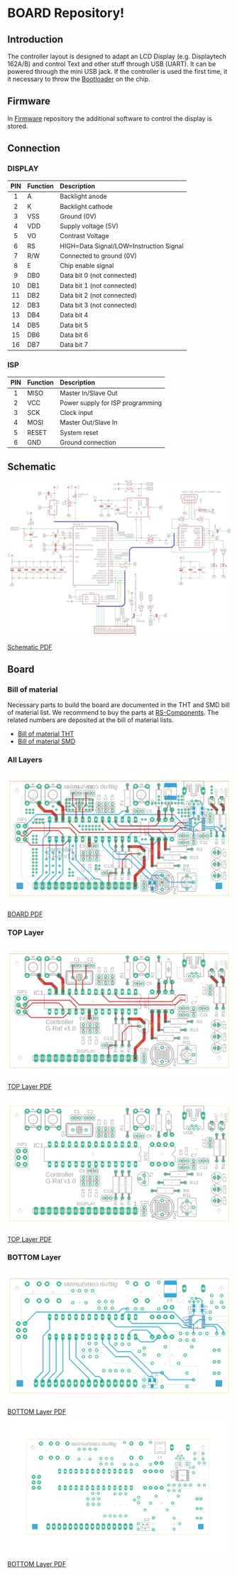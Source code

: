 # BOARD Repository!

## Introduction

The controller layout is designed to adapt an LCD Display (e.g. Displaytech 162A/B) and control Text and other stuff through USB (UART). It can be powered through the mini USB jack. If the controller is used the first time, it it necessary to throw the [Bootloader](./Firmware/firmware.md) on the chip.

## Firmware

In [Firmware](./Firmware/firmware.md) repository the additional software to control the display is stored.

## Connection

### DISPLAY

| PIN | Function | Description                              |
|:---:|:---------|:-----------------------------------------|
| 1   | A        | Backlight anode                          |
| 2   | K        | Backlight cathode                        |
| 3   | VSS      | Ground (0V)                              |
| 4   | VDD      | Supply voltage (5V)                      |
| 5   | VO       | Contrast Voltage                         |
| 6   | RS       | HIGH=Data Signal/LOW=Instruction Signal  | 
| 7   | R/W      | Connected to ground (0V)                 |
| 8   | E        | Chip enable signal                       |
| 9   | DB0      | Data bit 0 (not connected)               |
| 10  | DB1      | Data bit 1 (not connected)               |
| 11  | DB2      | Data bit 2 (not connected)               |
| 12  | DB3      | Data bit 3 (not connected)               |
| 13  | DB4      | Data bit 4                               |
| 14  | DB5      | Data bit 5                               |
| 15  | DB6      | Data bit 6                               |
| 16  | DB7      | Data bit 7                               |

### ISP

| PIN | Function | Description                              |
|:---:|:---------|:-----------------------------------------|
| 1   | MISO     | Master In/Slave Out                      |
| 2   | VCC      | Power supply for ISP programming         |
| 3   | SCK      | Clock input                              |
| 4   | MOSI     | Master Out/Slave In                      |
| 5   | RESET    | System reset                             |
| 6   | GND      | Ground connection                        |

## Schematic

![Schematic Description](https://raw.githubusercontent.com/sunriax/board/master/controller/doc/board_schematic.png "Schematic Description")

[Schematic PDF](https://raw.githubusercontent.com/sunriax/board/master/controller/doc/board_schematic.pdf)

## Board

### Bill of material

Necessary parts to build the board are documented in the THT and SMD bill of material list. We recommend to buy the parts at [RS-Components](https://at.rs-online.com/). The related numbers are deposited at the bill of material lists.

* [Bill of material THT](./partlist.csv)
* [Bill of material SMD](./partlist_SMD.csv)

### All Layers

![BOARD Layer Description](https://raw.githubusercontent.com/sunriax/board/master/controller/doc/board.png "BOARD Layer Description")

[BOARD PDF](https://raw.githubusercontent.com/sunriax/board/master/controller/doc/board.pdf)


### TOP Layer

![TOP Layer Description](https://raw.githubusercontent.com/sunriax/board/master/controller/doc/board_top.png "TOP Layer Description")

[TOP Layer PDF](https://raw.githubusercontent.com/sunriax/board/master/controller/doc/board_top.pdf)

![TOP Layer Place](https://raw.githubusercontent.com/sunriax/board/master/controller/doc/board_tplace.png "TOP Layer Place")

[TOP Layer PDF](https://raw.githubusercontent.com/sunriax/board/master/controller/doc/board_tplace.pdf)

### BOTTOM Layer

![BOTTOM Layer Description](https://raw.githubusercontent.com/sunriax/board/master/controller/doc/board_bot.png "BOTTOM Layer Description")

[BOTTOM Layer PDF](https://raw.githubusercontent.com/sunriax/board/master/controller/doc/board_bot.pdf)

![BOTTOM Layer Place](https://raw.githubusercontent.com/sunriax/board/master/controller/doc/board_bplace.png "BOTTOM Layer Place")

[BOTTOM Layer PDF](https://raw.githubusercontent.com/sunriax/board/master/controller/doc/board_bplace.pdf)
